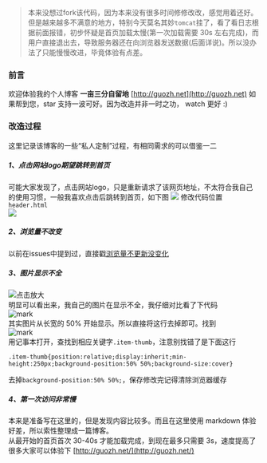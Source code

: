 >本来没想过fork该代码，因为本来没有很多时间修修改改，感觉用着还好。但是越来越多不满意的地方，特别今天莫名其妙`tomcat`挂了，看了看日志根据前面报错，初步怀疑是首页加载太慢(第一次加载需要 30s 左右完成)，而用户直接退出去，导致服务器还在向浏览器发送数据(后面详说)。所以没办法了只能慢慢改进，毕竟体验有点差。
### 前言
欢迎体验我的个人博客 **一亩三分自留地**  [http://guozh.net](http://guozh.net)
如果帮到您，star 支持一波可好。因为改造并非一时之功， watch 更好  :) 
### 改造过程
这里记录该博客的一些“私人定制”过程，有相同需求的可以借鉴一二
##### 1、点击网站logo期望跳转到首页
可能大家发现了，点击网站logo，只是重新请求了该网页地址，不太符合我自己的使用习惯，一般我喜欢点击后跳转到首页，如下图
![](http://images.bixiaode.com/dream/180731/DH5DcDJAl1.png?imageslim)
修改代码位置`header.html`
<br>
![](http://images.bixiaode.com/dream/180731/i5Gf1201cd.png?imageslim)
##### 2、浏览量不改变
以前在issues中提到过，直接戳[浏览量不更新没变化](https://github.com/ZHENFENG13/My-Blog/commit/528af45a56c3d6d06fdccecc1789e776c9710991)
##### 3、图片显示不全
![点击放大](http://images.bixiaode.com/dream/180731/k4GFIIeeLC.png?imageslim)
<br>
明显可以看出来，我自己的图片在显示不全，我仔细对比看了下代码
<br>
![mark](http://images.bixiaode.com/dream/180731/DCcGBikfaB.png?imageslim)
<br>
其实图片从长宽的 50% 开始显示。所以直接将这行去掉即可。找到
<br>
![mark](http://images.bixiaode.com/dream/180731/Lea9KecC3b.png?imageslim)
<br>
用记事本打开，查找到相应关键字`.item-thumb`，注意别找错了是下面这行
```
.item-thumb{position:relative;display:inherit;min-height:250px;background-position:50% 50%;background-size:cover}
```
去掉`background-position:50% 50%;`，保存修改完记得清除浏览器缓存
##### 4、第一次访问非常慢
本来是准备写在这里的，但是发现内容比较多。而且在这里使用 markdown 体验好差，所以索性整理成一篇博客。
<br>
从最开始的首页首次 30-40s 才能加载完成，到现在最多只需要 3s，速度提高了很多大家可以体验下
[http://guozh.net/](http://guozh.net/)
